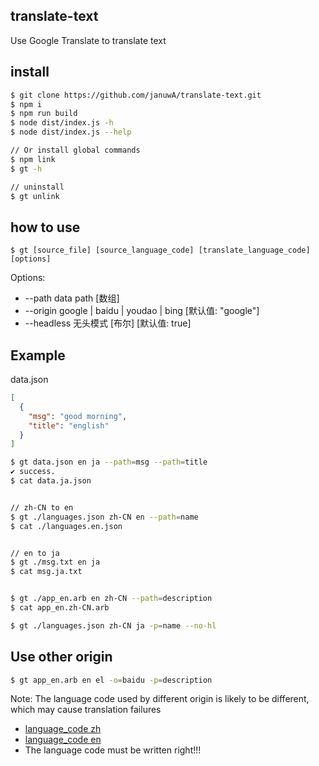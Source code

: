 ## translate-text

Use Google Translate to translate text

## install
```sh
$ git clone https://github.com/januwA/translate-text.git
$ npm i
$ npm run build
$ node dist/index.js -h
$ node dist/index.js --help

// Or install global commands
$ npm link
$ gt -h

// uninstall
$ gt unlink
```

## how to use

`$ gt [source_file] [source_language_code] [translate_language_code] [options]`

Options:
  - --path      data path                               [数组]
  - --origin    google | baidu | youdao | bing          [默认值: "google"]
  - --headless  无头模式                                 [布尔] [默认值: true]


## Example

data.json
```json
[
  {
    "msg": "good morning",
    "title": "english"
  }
]
```

```sh
$ gt data.json en ja --path=msg --path=title
✔ success.        
$ cat data.ja.json


// zh-CN to en
$ gt ./languages.json zh-CN en --path=name
$ cat ./languages.en.json


// en to ja
$ gt ./msg.txt en ja
$ cat msg.ja.txt


$ gt ./app_en.arb en zh-CN --path=description
$ cat app_en.zh-CN.arb

$ gt ./languages.json zh-CN ja -p=name --no-hl
```

## Use other origin
```sh
$ gt app_en.arb en el -o=baidu -p=description
```
Note: The language code used by different origin is likely to be different, which may cause translation failures

- [language_code zh](https://github.com/januwA/translate-text/blob/main/languages.json)
- [language_code en](https://github.com/januwA/translate-text/blob/main/languages.en.json)
- The language code must be written right!!!